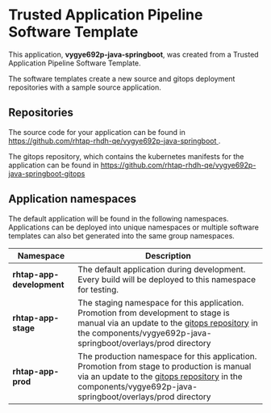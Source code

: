 # Trusted Application Pipeline Software Template

This application, **vygye692p-java-springboot**, was created from a Trusted Application Pipeline Software Template.

The software templates create a new source and gitops deployment repositories with a sample source application. 

## Repositories

The source code for your application can be found in [https://github.com/rhtap-rhdh-qe/vygye692p-java-springboot ](https://github.com/rhtap-rhdh-qe/vygye692p-java-springboot ).
 
The gitops repository, which contains the kubernetes manifests for the application can be found in 
[https://github.com/rhtap-rhdh-qe/vygye692p-java-springboot-gitops ](https://github.com/rhtap-rhdh-qe/vygye692p-java-springboot-gitops ) 

## Application namespaces 

The default application will be found in the following namespaces. Applications can be deployed into unique namespaces or multiple software templates can also bet generated into the same group namespaces.  

|  Namespace   |  Description   |  
| -------- | -------- |   
| **rhtap-app-development** | The default application during development. Every build will be deployed to this namespace for testing. | 
| **rhtap-app-stage** | The staging namespace for this application. Promotion from development to stage is manual via an update to the [gitops repository](https://github.com/rhtap-rhdh-qe/vygye692p-java-springboot-gitops ) in the components/vygye692p-java-springboot/overlays/prod directory |  
| **rhtap-app-prod** | The production namespace for this application. Promotion from stage to production is manual via an update to the [gitops repository](https://github.com/rhtap-rhdh-qe/vygye692p-java-springboot-gitops ) in the components/vygye692p-java-springboot/overlays/prod directory | 